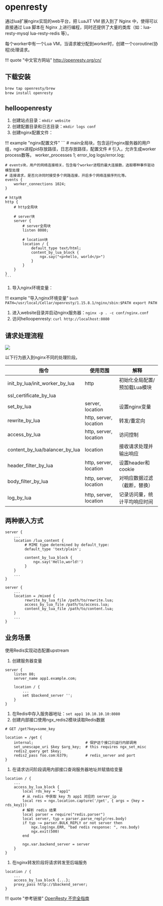 # openresty

通过lua扩展nginx实现的web平台，把 LuaJIT VM 嵌入到了 Nginx 中，使得可以直接通过 Lua 脚本在 Nginx 上进行编程，同时还提供了大量的类库（如：lua-resty-mysql lua-resty-redis 等）。

每个worker中有一个Lua VM，当请求被分配到worker时，创建一个coroutine(协程)处理请求。

!!! quote "中文官方网站"
    <http://openresty.org/cn/>

## 下载安装

```bash
brew tap openresty/brew
brew install openresty
```

## helloopenresty

1. 创建站点目录：`mkdir website`
1. 创建配置目录和日志目录：`mkdir logs conf`
1. 创建nginx配置文件：

!!! example "nginx配置文件"
    ```
    # main全局块，包含运行nginx服务器的用户组，nginx进程pid存放路径，日志存放路径，配置文件
    # 引入，允许生成worker process数等。
    worker_processes  1;
    error_log logs/error.log;

    # events块，用户的网络连接相关，包含每个worker进程的最大连接数，选取哪种事件驱动模型处理
    # 连接请求，是否允许同时接受多个网路连接，开启多个网络连接序列化等。
    events {
        worker_connections 1024;
    }

    # http块
    http {
        # http全局块

        # server块
        server {
            # server全局块
            listen 8080;

            # location块
            location / {
                default_type text/html;
                content_by_lua_block {
                    ngx.say("<p>hello, world</p>")
                }
            }
        }
    }
    ```

1. 导入nginx环境变量：

!!! example "导入nginx环境变量"
    ```bash
    PATH=/usr/local/Cellar/openresty/1.15.8.1/nginx/sbin:$PATH
    export PATH
    ```

1. 进入website目录并启动nginx服务器：`nginx -p . -c conf/nginx.conf`
1. 访问helloopenresty: `curl http://localhost:8080`

## 请求处理流程

![](../../../img/nginx_lua.png)

以下行为嵌入到nginx不同的处理阶段。

指令 | 使用范围 | 解释
--- | --- | ---
init_by_lua/init_worker_by_lua | http | 初始化全局配置/预加载Lua模块
ssl_certificate_by_lua | |
set_by_lua | server, location | 设置nginx变量
rewrite_by_lua | http, server, location | 转发/重定向
access_by_lua | http, server, location | 访问控制
content_by_lua/balancer_by_lua | location | 接收请求处理并输出响应
header_filter_by_lua | http, server, location | 设置header和cookie
body_filter_by_lua | http, server, location | 对响应数据过滤（截断，替换）
log_by_lua | http, server, location | 记录访问量，统计平均响应时间

## 两种嵌入方式

``` tab="0x00 直接写在配置文件" hl_lines="7 8 9"
server {
    ...
    location /lua_content {
         # MIME type determined by default_type:
         default_type 'text/plain';

         content_by_lua_block {
             ngx.say('Hello,world!')
         }
    }
    ...
}
```

``` tab="0x01 加载Lua脚本" hl_lines="4 5 6"
server {
    ...
    location = /mixed {
         rewrite_by_lua_file /path/to/rewrite.lua;
         access_by_lua_file /path/to/access.lua;
         content_by_lua_file /path/to/content.lua;
    }
    ...
}
```

## 业务场景

使用Redis实现动态配置upstream

1. 创建服务器变量

``` hl_lines="7"
server {
    listen 80;
    server_name app1.example.com;

    location / {
        ...
        set $backend_server '';
    }
}
```

1. 在Redis中存入服务器地址：`set app1 10.10.10.10:8080`
1. 创建内部接口使用ngx_redis2模块读取Redis数据

```
# GET /get?key=some_key

location = /get {
    internal;                        # 保护这个接口只运行内部调用
    set_unescape_uri $key $arg_key;  # this requires ngx_set_misc
    redis2_query get $key;
    redis2_pass foo.com:6379;        # redis_server and port
}
```

1. 在请求访问阶段调用内部接口查询服务器地址并赋值给变量

```
location / {
    ...
    access_by_lua_block {
        local rds_key = "app1"
        # 从 redis 中获取 key 为 app1 对应的 server_ip
        local res = ngx.location.capture('/get', { args = {key = rds_key}})
        # 解析 redis 结果
        local parser = require("redis.parser")
        local server, typ = parser.parse_reply(res.body)
        if typ ~= parser.BULK_REPLY or not server then
            ngx.log(ngx.ERR, "bad redis response: ", res.body)
            ngx.exit(500)
        end

        ngx.var.backend_server = server
    }
}
```

1. 在nginx转发阶段将请求转发至后端服务

```
location / {
    ...
    access_by_lua_block {...};
    proxy_pass http://$backend_server;
}
```


!!! quote "参考链接"
    [OpenResty 不完全指南](https://mp.weixin.qq.com/s/ddgT0DX3WA45PqC-30A45A)
